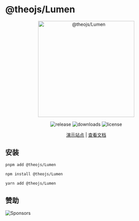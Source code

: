 # @theojs/Lumen

<div align="center">
  <p>
    <img src="https://i.theojs.cn/logo/lumen-logo-large.svg" width="300" alt="@theojs/Lumen" />
  </p>
  <p>
    <img
      src="https://img.shields.io/npm/v/@theojs/Lumen?style=flat-square&colorA=080f12&colorB=1fa669"
      alt="release"
    />
    <img
      src="https://img.shields.io/npm/dm/@theojs/Lumen?style=flat-square&colorA=080f12&colorB=1fa669"
      alt="downloads"
    />
    <img
      src="https://img.shields.io/npm/l/@theojs/Lumen?style=flat-square&colorA=080f12&colorB=1fa669"
      alt="license"
    />
  </p>
  <p>
    <a href="https://Lumen.theojs.cn/">演示站点</a> |
    <a href="https://Lumen.theojs.cn/guide/getting-started">查看文档</a>
  </p>
</div>

## 安装

```sh [pnpm]
pnpm add @theojs/Lumen
```

```sh [npm]
npm install @theojs/Lumen
```

```sh [yarn]
yarn add @theojs/Lumen
```

## 赞助

<img src="https://i.theojs.cn/sponsor.webp" alt="Sponsors" />
